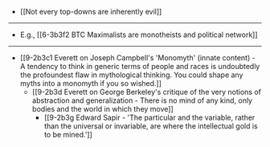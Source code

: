 - [[Not every top-downs are inherently evil]]
---
- E.g., [[6-3b3f2 BTC Maximalists are monotheists and political network]]
---
- [[9-2b3c1 Everett on Joseph Campbell's 'Monomyth' (innate content) - A tendency to think in generic terms of people and races is undoubtedly the profoundest flaw in mythological thinking. You could shape any myths into a monomyth if you so wished.]]
  - [[9-2b3d Everett on George Berkeley's critique of the very notions of abstraction and generalization - There is no mind of any kind, only bodies and the world in which they move]]
    - [[9-2b3g Edward Sapir - 'The particular and the variable, rather than the universal or invariable, are where the intellectual gold is to be mined.']]
